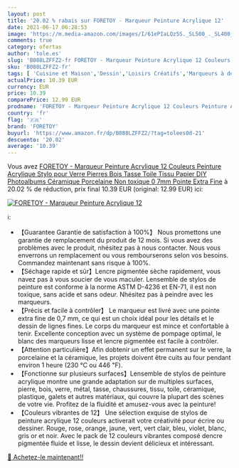 ```yaml
---
layout: post
title: '20.02 % rabais sur FORETOY - Marqueur Peinture Acrylique 12'
date: 2021-06-17 06:28:53
image: 'https://m.media-amazon.com/images/I/61ePIaLQz5S._SL500_._SL400_.jpg'
comments: true
category: ofertas
author: 'tole.es'
slug: 'B088LZFFZ2-fr FORETOY - Marqueur Peinture Acrylique 12 Couleurs Peinture...'
sku: 'B088LZFFZ2-fr'
tags: [ 'Cuisine et Maison','Dessin','Loisirs Créatifs','Marqueurs à dessin','Outils à dessin','foretoy', ]
actualPrice: 10.39 EUR
currency: EUR
price: 10.39
comparePrice: 12.99 EUR
prodname: 'FORETOY - Marqueur Peinture Acrylique 12 Couleurs Peinture Acrylique Stylo pour Verre Pierres Bois Tasse Toile Tissu Papier DIY Photoalbums Céramique Porcelaine  Non toxique 0 7mm Pointe Extra Fine'
country: 'fr'
flag: '🇫🇷'
brand: 'FORETOY'
buyurl: 'https://www.amazon.fr/dp/B088LZFFZ2/?tag=tolees0d-21'
descuento: '20.02'
average: '10.39'
---
```


Vous avez [FORETOY - Marqueur Peinture Acrylique 12 Couleurs Peinture Acrylique Stylo pour Verre Pierres Bois Tasse Toile Tissu Papier DIY Photoalbums Céramique Porcelaine  Non toxique 0 7mm Pointe Extra Fine](https://www.amazon.fr/dp/B088LZFFZ2/?tag=tolees0d-21)  à  20.02 % de réduction, prix final  10.39 EUR (original: 12.99 EUR) ici:

[![FORETOY - Marqueur Peinture Acrylique 12](https://m.media-amazon.com/images/I/61ePIaLQz5S._SL500_._SL400_.jpg)](https://www.amazon.fr/dp/B088LZFFZ2/?tag=tolees0d-21)

ℹ️:

- 【Guarantee Garantie de satisfaction à 100%】 Nous promettons une garantie de remplacement du produit de 12 mois. Si vous avez des problèmes avec le produit, nhésitez pas à nous contacter. Nous vous enverrons un remplacement ou vous rembourserons selon vos besoins. Commandez maintenant sans risque à 100%.
- 【Séchage rapide et sûr】Lencre pigmentée sèche rapidement, vous navez pas à vous soucier de vous maculer. Lensemble de stylos de peinture est conforme à la norme ASTM D-4236 et EN-71, il est non toxique, sans acide et sans odeur. Nhésitez pas à peindre avec les marqueurs.
- 【Précis et facile à contrôler】 Le marqueur est livré avec une pointe extra fine de 0,7 mm, ce qui est un choix idéal pour les détails et le dessin de lignes fines. Le corps du marqueur est mince et confortable à tenir. Excellente conception avec un système de pompage optimal, le blanc des marqueurs lisse et lencre pigmentée est facile à contrôler.
- 【Attention particulière】Afin dobtenir un effet permanent sur le verre, la porcelaine et la céramique, les projets doivent être cuits au four pendant environ 1 heure (230 ℃ ou 446 ℉).
- 【Fonctionne sur plusieurs surfaces】Lensemble de stylos de peinture acrylique montre une grande adaptation sur de multiples surfaces, pierre, bois, verre, métal, tasse, chaussures, tissu, toile, céramique, plastique, galets et autres matériaux, qui couvre la plupart des scènes de votre vie. Profitez de la fluidité et amusez-vous avec la peinture!
- 【Couleurs vibrantes de 12】 Une sélection exquise de stylos de peinture acrylique 12 couleurs activerait votre créativité pour écrire ou dessiner. Rouge, rose, orange, jaune, vert, vert clair, bleu, violet, blanc, gris or et noir. Avec le pack de 12 couleurs vibrantes composé dencre pigmentée fluide et lisse, le dessin devient délicieux et intéressant.

[🛒 Achetez-le maintenant!!](https://www.amazon.fr/dp/B088LZFFZ2/?tag=tolees0d-21)
